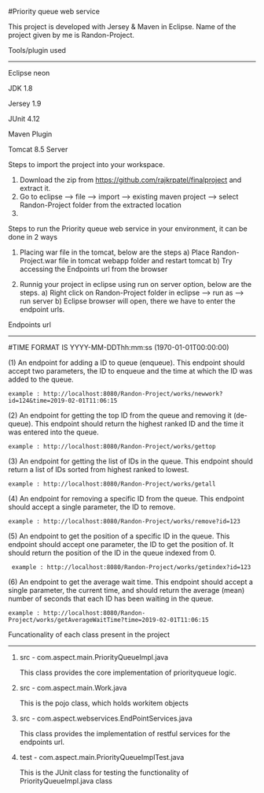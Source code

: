 #Priority queue web service

This project is developed  with Jersey & Maven in Eclipse.
Name of the project given by me is Randon-Project.

Tools/plugin used
_____________________________
Eclipse neon

JDK 1.8

Jersey 1.9

JUnit 4.12

Maven Plugin

Tomcat 8.5 Server


Steps to import the project into your workspace.
1) Download the zip from https://github.com/rajkrpatel/finalproject and extract it.
2) Go to eclipse --> file  --> import --> existing maven project --> select Randon-Project folder from the extracted location
3)

Steps to run the Priority queue web service in your environment, it can be done in 2 ways
1) Placing war file in the tomcat, below are the steps
    a) Place Randon-Project.war file in tomcat webapp folder and restart tomcat 
    b) Try accessing the Endpoints url from the browser

2) Runnig your project in eclipse using run on server option, below are the steps.
    a) Right click on Randon-Project folder in eclipse --> run as --> run server
    b) Eclipse browser will open, there we have to enter the endpoint urls.
    
Endpoints url
________________________________________________________________________
#TIME FORMAT IS YYYY-MM-DDThh:mm:ss (1970-01-01T00:00:00)

(1) An endpoint for adding a ID to queue (enqueue). This endpoint should accept two parameters, the ID to enqueue and the time at which the ID
    was added to the queue.
    
    example : http://localhost:8080/Randon-Project/works/newwork?id=124&time=2019-02-01T11:06:15
    
(2) An endpoint for getting the top ID from the queue and removing it (de-queue). This endpoint should return the highest ranked ID and the time
    it was entered into the queue.
    
    example : http://localhost:8080/Randon-Project/works/gettop
    
(3) An endpoint for getting the list of IDs in the queue. This endpoint should return a list of IDs sorted from highest ranked to lowest.
    
    example : http://localhost:8080/Randon-Project/works/getall

(4) An endpoint for removing a specific ID from the queue. This endpoint should accept a single parameter, the ID to remove. 
    
    example : http://localhost:8080/Randon-Project/works/remove?id=123

(5) An endpoint to get the position of a specific ID in the queue. This endpoint should accept one parameter, the ID to get the position of. It should return
    the position of the ID in the queue indexed from 0.
    
     example : http://localhost:8080/Randon-Project/works/getindex?id=123
    
(6) An endpoint to get the average wait time. This endpoint should accept a single parameter, the current time, and should return the average (mean)
    number of seconds that each ID has been waiting in the queue.
    
    example : http://localhost:8080/Randon-Project/works/getAverageWaitTime?time=2019-02-01T11:06:15
    
    
Funcationality of each class present in the project
__________________________________________________________
1) src - com.aspect.main.PriorityQueueImpl.java

   This class provides the core implementation of priorityqueue logic.

2) src - com.aspect.main.Work.java

   This is the pojo class, which holds workitem objects

3) src - com.aspect.webservices.EndPointServices.java

   This class provides the implementation of restful services for the endpoints url.

4) test - com.aspect.main.PriorityQueueImplTest.java

   This is the JUnit class for testing the functionality of PriorityQueueImpl.java class
   


